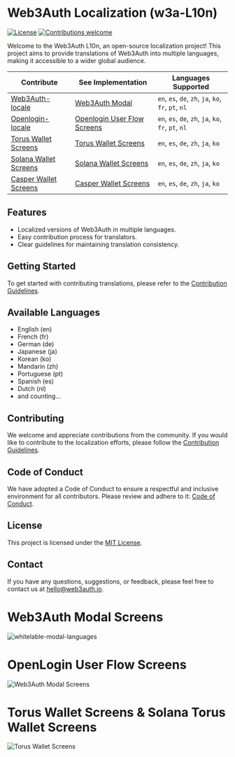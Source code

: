 # Web3Auth Localization (w3a-L10n)

[![License](https://img.shields.io/badge/license-MIT-blue.svg)](https://opensource.org/licenses/MIT)
[![Contributions welcome](https://img.shields.io/badge/contributions-welcome-brightgreen.svg)](CONTRIBUTING.md)

Welcome to the Web3Auth L10n, an open-source localization project! This project aims to provide translations of Web3Auth into multiple languages, making it accessible to a wider global audience.

| Contribute                                | See Implementation                                                                   | Languages Supported                            |
| ----------------------------------------- | ------------------------------------------------------------------------------------ | ---------------------------------------------- |
| [Web3Auth-locale](./Web3Auth-locale/)     | [Web3Auth Modal](https://web3auth.io/docs/whitelabel/login-modal)                    | `en`, `es`, `de`, `zh`, `ja`, `ko`, `fr`, `pt`, `nl` |
| [Openlogin-locale](./Openlogin-locale/)   | [Openlogin User Flow Screens](https://web3auth.io/docs/whitelabel/user-flow-screens) | `en`, `es`, `de`, `zh`, `ja`, `ko`, `fr`, `pt`, `nl` |
| [Torus Wallet Screens](./Torus-locale/)   | [Torus Wallet Screens](https://web3auth.io/docs/whitelabel/torus-wallet-plugin)      | `en`, `es`, `de`, `zh`, `ja`, `ko`             |
| [Solana Wallet Screens](./Solana-locale/) | [Solana Wallet Screens](https://web3auth.io/docs/whitelabel/torus-wallet-plugin)     | `en`, `es`, `de`, `zh`, `ja`, `ko`             |
| [Casper Wallet Screens](./Casper-locale/) | [Casper Wallet Screens](https://casper.tor.us/)                                      | `en`, `es`, `de`, `zh`, `ja`, `ko`             |
## Features

- Localized versions of Web3Auth in multiple languages.
- Easy contribution process for translators.
- Clear guidelines for maintaining translation consistency.
## Getting Started

To get started with contributing translations, please refer to the [Contribution Guidelines](CONTRIBUTING.md).

## Available Languages

- English (en)
- French (fr)
- German (de)
- Japanese (ja)
- Korean (ko)
- Mandarin (zh)
- Portuguese (pt)
- Spanish (es)
- Dutch (nl)
- and counting...

## Contributing

We welcome and appreciate contributions from the community. If you would like to contribute to the localization efforts, please follow the [Contribution Guidelines](CONTRIBUTING.md).

## Code of Conduct

We have adopted a Code of Conduct to ensure a respectful and inclusive environment for all contributors. Please review and adhere to it: [Code of Conduct](CODE_OF_CONDUCT.md).

## License

This project is licensed under the [MIT License](LICENSE).

## Contact

If you have any questions, suggestions, or feedback, please feel free to contact us at [hello@web3auth.io](mailto:hello@web3auth.io).






# Web3Auth Modal Screens

![whitelable-modal-languages](https://github.com/Web3Auth/web3auth-locales/assets/6962565/7d5034b8-4268-4d87-87cd-24fc867a5acb)


# OpenLogin User Flow Screens

![Web3Auth Modal Screens](https://user-images.githubusercontent.com/6962565/199745008-6a21f5d4-cd60-4d05-ad14-3184074c2ea2.png)

# Torus Wallet Screens & Solana Torus Wallet Screens

![Torus Wallet Screens](https://user-images.githubusercontent.com/6962565/199750334-7653b9cd-7082-471f-82dc-97814a2f7186.png)
